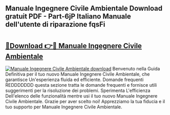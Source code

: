 ## Manuale Ingegnere Civile Ambientale Download gratuit PDF - Part-6jP Italiano Manuale dell'utente di riparazione fqsFi

# <h2><a href="http://dfb4u7.blite.top/?on=Manuale+Ingegnere+Civile+Ambientale">🔗Download 👉🔴 Manuale Ingegnere Civile Ambientale</a></h2>

[![Manuale Ingegnere Civile Ambientale download](https://i.imgur.com/lujVjoI.png)](http://dfb4u7.blite.top/?on=Manuale+Ingegnere+Civile+Ambientale)
Benvenuto nella Guida Definitiva per il tuo nuovo Manuale Ingegnere Civile Ambientale, che garantisce Un'esperienza fluida ed efficiente. Domande frequenti REDDDDDDD questa sezione tratta le domande frequenti e fornisce utili suggerimenti per la risoluzione dei problemi. Sperimenta L'efficienza Dell'elenco delle funzionalità mentre usi il tuo nuovo Manuale Ingegnere Civile Ambientale. Grazie per aver scelto noi! Apprezziamo la tua fiducia e il tuo supporto per Manuale Ingegnere Civile Ambientale.
